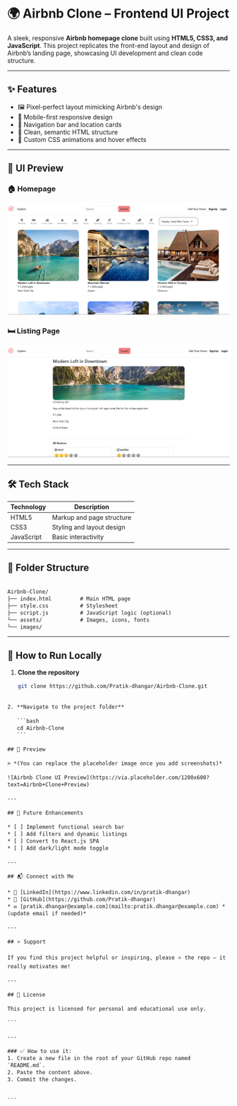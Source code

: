 # 🌍 Airbnb Clone – Frontend UI Project

A sleek, responsive **Airbnb homepage clone** built using **HTML5, CSS3, and JavaScript**. This project replicates the front-end layout and design of Airbnb’s landing page, showcasing UI development and clean code structure.

---

## ✨ Features

- 🖼️ Pixel-perfect layout mimicking Airbnb's design
- 📱 Mobile-first responsive design
- 🧭 Navigation bar and location cards
- 🧹 Clean, semantic HTML structure
- 🎨 Custom CSS animations and hover effects

---
## 📸 UI Preview

### 🏠 Homepage
![Homepage](./assets/screenshots/homepage.png)

### 🛏️ Listing Page
![Listing Page](./assets/screenshots/Listing.png)

---
## 🛠️ Tech Stack

| Technology | Description              |
|------------|--------------------------|
| HTML5      | Markup and page structure |
| CSS3       | Styling and layout design |
| JavaScript | Basic interactivity       |

---

## 📂 Folder Structure

```

Airbnb-Clone/
├── index.html         # Main HTML page
├── style.css          # Stylesheet
├── script.js          # JavaScript logic (optional)
└── assets/            # Images, icons, fonts
└── images/

````

---

## 🚀 How to Run Locally

1. **Clone the repository**
   ```bash
   git clone https://github.com/Pratik-dhangar/Airbnb-Clone.git
````

2. **Navigate to the project folder**

   ```bash
   cd Airbnb-Clone
   ```

## 📸 Preview

> *(You can replace the placeholder image once you add screenshots)*

![Airbnb Clone UI Preview](https://via.placeholder.com/1200x600?text=Airbnb+Clone+Preview)

---

## 🔮 Future Enhancements

* [ ] Implement functional search bar
* [ ] Add filters and dynamic listings
* [ ] Convert to React.js SPA
* [ ] Add dark/light mode toggle

---

## 📬 Connect with Me

* 🔗 [LinkedIn](https://www.linkedin.com/in/pratik-dhangar)
* 💼 [GitHub](https://github.com/Pratik-dhangar)
* ✉️ [pratik.dhangar@example.com](mailto:pratik.dhangar@example.com) *(update email if needed)*

---

## ⭐ Support

If you find this project helpful or inspiring, please ⭐ the repo — it really motivates me!

---

## 📝 License

This project is licensed for personal and educational use only.

```

---

### ✅ How to use it:
1. Create a new file in the root of your GitHub repo named `README.md`.
2. Paste the content above.
3. Commit the changes.


```
